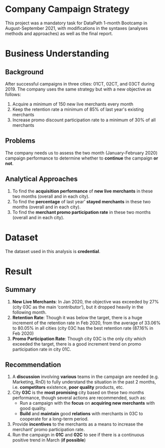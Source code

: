 # Company Campaign Strategy
This project was a mandatory task for DataPath 1-month Bootcamp in August-September 2021, 
with modifications in the syntaxes (analyses methods and approaches) as well as the final report.

# Business Understanding
## Background
After successful campaigns in three cities: 01CT, 02CT, and 03CT during 2019. The company uses the same 
strategy but with a new objective as follows:
1. Acquire a minimum of 150 new live merchants every month
2. Keep the retention rate a minimum of 85% of last year's existing merchants
3. Increase promo discount participation rate to a minimum of 30% of all merchants

## Problems
The company needs us to assess the two month (January-February 2020) campaign performance to 
determine whether to **continue** the campaign **or not**.

## Analytical Approaches
1. To find the **acquisition performance** of **new live merchants** in these two months (overall and in each city).
2. To find the **percentage** of last year’ **stayed merchants** in these two months (overall and in each city).
3. To find the **merchant promo participation rate** in these two months (overall and in each city).

# Dataset
The dataset used in this analysis is **credential**.

# Result
## Summary
1. **New Live Merchants**: In Jan 2020, the objective was exceeded by 27% (city 03C 
as the main ‘contributor’), but it dropped heavily in the following month.
2. **Retention Rate**: Though it was below the target, there is a huge increment of the 
retention rate in Feb 2020, from the average of 33.06% to 80.05% in all cities (city 
03C has the best retention rate (87.16% in Feb 2020)
3. **Promo Participation Rate**: Though city 03C is the only city which exceeded the 
target, there is a good increment trend on promo participation rate in city 01C.

## Recommendation
1. A **discussion** involving **various** teams in the campaign are needed (e.g. Marketing, RnD) to fully 
understand the situation in the past 2 months, i.e. **competitors** existence, **poor quality** products, etc.
2. City **03C** is the **most promising** city based on these two months performance, though several actions 
are recommended, such as:
    * Run a campaign with the **focus** on **acquiring new merchants** with good quality.
    * **Build** and **maintain** good **relations** with merchants in 03C to cooperate for a long-term period.
3. Provide **incentives** to the merchants as a means to increase the merchant’ promo participation rate.
4. Run the campaign in **01C** and **02C** to see if there is a continuous positive trend in March (**if possible**)

